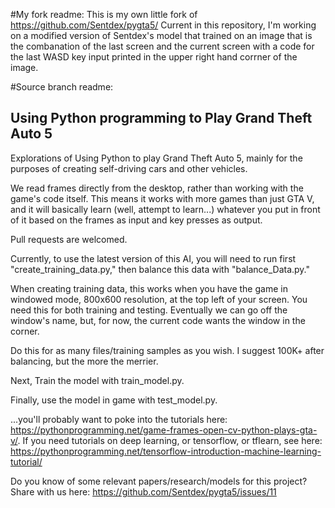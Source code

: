 
#My fork readme:
This is my own little fork of https://github.com/Sentdex/pygta5/ 
Current in this repository, I'm working on a modified version of Sentdex's model that trained on an image that is the combanation of the last screen and the current screen with a code for the last WASD key input printed in the upper right hand corrner of the image.

#Source branch readme:
## Using Python programming to Play Grand Theft Auto 5

Explorations of Using Python to play Grand Theft Auto 5, mainly for the purposes of creating self-driving cars and other vehicles.

We read frames directly from the desktop, rather than working with the game's code itself. This means it works with more games than just GTA V, and it will basically learn (well, attempt to learn...) whatever you put in front of it based on the frames as input and key presses as output.

Pull requests are welcomed.

Currently, to use the latest version of this AI, you will need to run first "create_training_data.py," then balance this data with "balance_Data.py."

When creating training data, this works when you have the game in windowed mode, 800x600 resolution, at the top left of your screen. You need this for both training and testing. Eventually we can go off the window's name, but, for now, the current code wants the window in the corner.

Do this for as many files/training samples as you wish. I suggest 100K+ after balancing, but the more the merrier.

Next, Train the model with train_model.py.

Finally, use the model in game with test_model.py. 

...you'll probably want to poke into the tutorials here: https://pythonprogramming.net/game-frames-open-cv-python-plays-gta-v/. If you need tutorials on deep learning, or tensorflow, or tflearn, see here: https://pythonprogramming.net/tensorflow-introduction-machine-learning-tutorial/

Do you know of some relevant papers/research/models for this project? Share with us here: https://github.com/Sentdex/pygta5/issues/11
